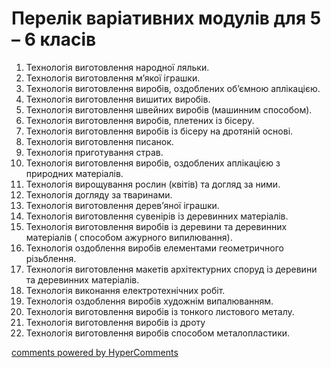 <div id="hypercomments_widget" class="js-hypercomments-widget invisible"></div>

Перелік варіативних модулів для 5 – 6 класів
=============================================

1.	Технологія виготовлення народної ляльки.
2.	Технологія виготовлення м’якої іграшки.
3.	Технологія виготовлення виробів, оздоблених об’ємною  аплікацією.
4.	Технологія виготовлення вишитих виробів.
5.	Технологія виготовлення швейних виробів (машинним способом).
6.	Технологія виготовлення виробів, плетених із бісеру.
7.	Технологія виготовлення виробів із бісеру на дротяній основі.
8.	Технологія виготовлення писанок.
9.	Технологія приготування страв.
10.	Технологія виготовлення виробів,  оздоблених аплікацією з природних матеріалів.
11.	Технологія вирощування рослин (квітів) та догляд за ними.
12.	Технологія догляду за тваринами.
13.	Технологія виготовлення дерев’яної іграшки.
14.	Технологія виготовлення сувенірів із деревинних матеріалів.
15.	Технологія виготовлення виробів із деревини та деревинних матеріалів      ( способом ажурного випилювання).
16.	 Технологія оздоблення виробів елементами геометричного різьблення.
17.	Технологія виготовлення макетів архітектурних споруд із деревини та деревинних матеріалів.
18.	 Технологія виконання електротехнічних робіт.
19.	Технологія оздоблення виробів художнім випалюванням.
20.	Технологія виготовлення виробів із тонкого листового металу.
21.	Технологія виготовлення виробів із дроту
22.	Технологія виготовлення виробів способом металопластики.


<div class="js-hypercomments-container">
<a href="http://hypercomments.com" class="hc-link" title="comments widget">comments powered by HyperComments</a>
</div>
